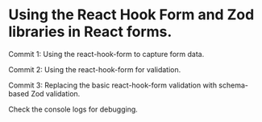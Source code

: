 # Using the React Hook Form and Zod libraries in React forms.

Commit 1: Using the react-hook-form to capture form data.

Commit 2: Using the react-hook-form for validation.

Commit 3: Replacing the basic react-hook-form validation with schema-based Zod validation.

Check the console logs for debugging.